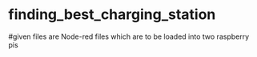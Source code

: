 # finding_best_charging_station
#given files are Node-red files which are to be loaded into two raspberry pis
